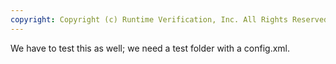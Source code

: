 ```yaml
---
copyright: Copyright (c) Runtime Verification, Inc. All Rights Reserved.
---
```


We have to test this as well; we need a test folder with a config.xml.
